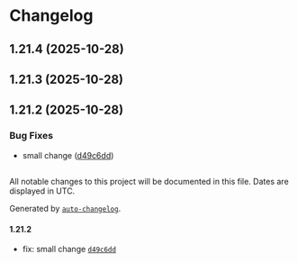 # Changelog

## 1.21.4 (2025-10-28)

## 1.21.3 (2025-10-28)

## 1.21.2 (2025-10-28)

### Bug Fixes

* small change ([d49c6dd](https://github.com/mojipcmobila-png/release-test/commit/d49c6dd68e085cd86e2305c16dd7260707ba3234))

##

All notable changes to this project will be documented in this file. Dates are displayed in UTC.

Generated by [`auto-changelog`](https://github.com/CookPete/auto-changelog).

#### 1.21.2

- fix: small change [`d49c6dd`](https://github.com/mojipcmobila-png/release-test/commit/d49c6dd68e085cd86e2305c16dd7260707ba3234)

